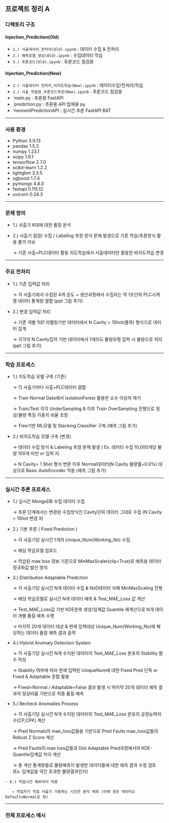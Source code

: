 ## 프로젝트 정리 A 

### 디렉토리 구조
#### Injection_Prediction(Old)
- `1.) 사출데이터_전처리(Old).ipynb` : 데이터 수집 & 전처리
- `2.) 예측모델_생성(Old).ipynb` : 수집데이터 학습
- `3.) 추론코드(Old).ipynb` : 추론코드 점검용

#### Injection_Prediction(New)
- `1.) 사출데이터 전처리_비지도학습(New).ipynb` : 데이터수집/전처리/학습
- `2.) 사출_작업형_추론코드작성(New).ipynb` : 추론코드 점검용 
- `main.py : 추론용 FastAPI
- `prediction.py : 추론용 API 탑재용 py
- 'neonentPredictionAPI : 실시간 추론 FastAPI BAT
---

### 사용 환경
- Python 3.9.13
- pandas 1.5.3
- numpy 1.23.1
- scipy 1.9.1
- tensorflow 2.7.0
- scikit-learn 1.2.2
- lightgbm 3.3.5
- xgboost 1.7.4
- pymongo 4.8.0
- fastapi 0.115.12
- uvicorn 0.34.3

---

### 문제 정의
- 1.) 사출기 6대에 대한 품질 분석 

- 2.) 사출기 점검/ 수집 / Labeling 측정 방식 문제 발생으로 기존 학습/추론방식 활용 불가 이슈

   → 기존 사출+PLC데이터 활용 지도학습에서 사출데이터만 활용한 비지도학습 변경 
  
---

### 주요 전처리 

  - 1.) 기존 입력값 처리

     → 각 사출기에서 수집된 4개 온도 + 생산과정에서 수집되는 약 1초단위 PLC시계열 데이터 통계량 결합 (ppt 그림 추가)

  - 2.) 변경 입력값 처리

     → 기존 개별 1대1 라벨링기반 데이터에서 N Cavity = 1Shot(품목) 형식으로 데이터 집계

     → 각각의 N Cavity집약 기반 데이터에서 1개라도 불량유형 입력 시 불량으로 처리 (ppt 그림 추가)

---

### 학습 프로세스  
   - 1.) 지도학습 모델 구축 (기존)

       → 각 사출기마다 사출+PLC데이터 결합
     
       → Train Normal Data에서 IsolationForest 활용한 소수 이상치 제거 

       → Train/Test 각각 UnderSampling & 이후 Train OverSampling 진행으로 정상/불량 특징 가중치 비율 조정

       → Tree기반 ML모델 및 Stacking Classifier 구축 (예측 그림 추가)


   - 2.) 비지도학습 모델 구축 (변경)

       → 데이터 수집 방식 & Labeling 측정 문제 발생 ( Ex. 데이터 수집 10,000개당 불량 100개 미만 or 입력 X)

       → N Cavity= 1 Shot 형식 변환 이후 Normal데이터(N Cavity 불량률=0.0%) 대상으로 Basic AutoEncoder 적용 (예측 그림 추가)

      
---

### 실시간 추론 프로세스  

  - 1.) 실시간 MongoDB 수집 데이터 수집

       → 추론 단계에서는 변경된 수집방식인 Cavity단위 데이터 그대로 수집 (N Cavity = 1Shot 변경 X)

 
  - 2.) 기본 추론 ( Fixed Prediction )

       → 각 사출기당 실시간 1개의 Unique_Num(Working_No) 수집
    
       → 해당 학습모델 업로드

       → 학습된 mae loss 정보 기준으로 MinMaxScaler(clip=True)로 예측용 데이터 정규화값 발산 방지 


  - 3.) Distribution Adaptable Prediction

       → 각 사출기당 실시간 N개 데이터 수집 & NxD데이터 자체 MinMaxScaling 진행 

       → 해당 학습모델로 실시간 N개 데이터 예측 & Test_MAE_Loss 값 계산

       → Test_MAE_Loss값 기반 KDE분포 생성/임계값 Quantile 재계산으로 N개 데이터 개별 품질 예측 수행

       → 마지막 20개 데이터 대상 & 현재 입력대상 Unique_Num(Working_No)에 해당하는 데이터 품질 예측 결과 출력


   - 4.) Hybrid Anomaly Detection System

       → 각 사출기당 실시간 N개 수지된 데이터의 Test_MAE_Loss 분포의 Stability 함수 작성

       → Stability 여부에 따라 현재 입력된 UniqueNum에 대한 Fixed Pred 단독 or Fixed & Adaptable 혼합 활용

       → Fixed=Normal / Adaptable=False 결과 발생 시 마지막 20개 데이터 예측 결과의 정상비율 기반으로 최종 품질 예측

   - 5.) Recheck Anomalies Process
     
       → 각 사출기당 실시간 N개 수지된 데이터의 Test_MAE_Loss 분포의 공정능력지수(CP,CPK) 계산

       → Pred Normals의 mae_loss값들을 기반으로 Pred Faults mae_loss값들의 Robust Z Score 계산

       → Pred Faults의 mae loss값들과 Dist Adaptable Pred과정에서의 KDE-Quantile임계값 차이 계산

       → 총 계산 통계량들로 불량예측이 발생한 데이터들에 대한 예측 결과 수정 검토 (Ex. 임계값을 약간 초과한 불량결과인지)

    - 6.) 작업시간 예외처리 적용 
    
       → 작업자가 직접 사출기 가동하는 시간은 분석 제외 (이때 모든 데이터는 Default=Normal로 취)
        
---

### 전체 프로세스 예시 




 
    
